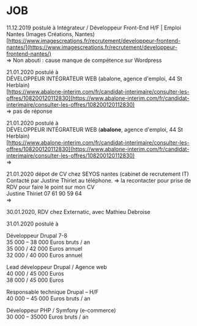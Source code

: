 # JOB

11.12.2019 postulé à Intégrateur / Développeur Front-End H/F \| Emploi Nantes \(Images Créations, Nantes\)  
[https://www.imagescreations.fr/recrutement/developpeur-frontend-nantes/](https://www.imagescreations.fr/recrutement/developpeur-frontend-nantes/)  
=&gt; Non abouti : cause manque de compétence sur Wordpress

21.01.2020 postulé à   
DÉVELOPPEUR INTÉGRATEUR WEB \(abalone, agence d'emploi, 44 St Herblain\)  
[https://www.abalone-interim.com/fr/candidat-interimaire/consulter-les-offres/108200120112830](https://www.abalone-interim.com/fr/candidat-interimaire/consulter-les-offres/108200120112830)  
=&gt; pas de réponse

21.01.2020 postulé à   
DÉVELOPPEUR INTÉGRATEUR WEB \(**abalone**, agence d'emploi, 44 St Herblain\)  
[https://www.abalone-interim.com/fr/candidat-interimaire/consulter-les-offres/108200120112830](https://www.abalone-interim.com/fr/candidat-interimaire/consulter-les-offres/108200120112830)  
=&gt;

21.01.2020 dépot de CV chez SEYOS nantes \(cabinet de recrutement IT\)  
Contacté par Justine Thiriet au téléphone. =&gt; la recontacter pour prise de RDV pour faire le point sur mon CV  
Justine Thiriet 07 61 90 59 64  
=&gt;

30.01.2020, RDV chez Externatic, avec Mathieu Debroise

31.01.2020 postulé à 











Développeur Drupal 7-8  
35 000 – 38 000 Euros bruts / an  
35 000 / 42 000 Euros annuel  
32 000 / 40 000 Euros annuel

Lead développeur Drupal / Agence web  
40 000 / 45 000 Euros  
38 000 / 45 000 Euros

  
Responsable technique Drupal – H/F  
40 000 – 45 000 Euros bruts / an

  
Développeur PHP / Symfony \(e-commerce\)  
30 000 – 35000 Euros bruts / an

